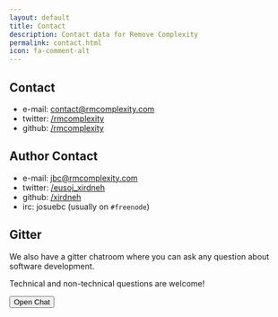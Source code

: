 ```yaml
---
layout: default
title: Contact
description: Contact data for Remove Complexity
permalink: contact.html
icon: fa-comment-alt
---
```


## Contact

* e-mail: <i class="fas fa-envelope"></i> [contact@rmcomplexity.com](mailto:contact@rmcomplexity.com)
* twitter: <i class="fab fa-twitter"></i>[/rmcomplexity](https://twitter.com/rmcomplexity)
* github: <i class="fab fa-github"></i>[/rmcomplexity](github.com/rmcomplexity)

## Author Contact

* e-mail: <i class="fas fa-envelope"></i> [jbc@rmcomplexity.com](mailto:jbc@rmcomplexity.com)
* twitter: <i class="fab fa-twitter"></i>[/eusoj_xirdneh](https://twitter.com/eusoj_xirdneh)
* github: <i class="fab fa-github"></i>[/xirdneh](https://github.com/xirdneh)
* irc: josuebc (usually on `#freenode`)

## Gitter

We also have a gitter chatroom where you can ask any question about software development.

Technical and non-technical questions are welcome!

<button class="btn btn-success" id="gitter-chat-btn">
    Open Chat
</button>
<div id="gitter-chat" class="is-collapsed">
</div>

<script>
  ((window.gitter = {}).chat = {}).options = {
    room: 'rmcomplexity/Lobby',
    activationElement: '#gitter-chat-btn',
    targetElement: '#gitter-chat'
  };
</script>
<script src="https://sidecar.gitter.im/dist/sidecar.v1.js" async defer></script>
